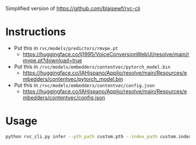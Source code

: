 Simplified version of https://github.com/blaisewf/rvc-cli
# Instructions
* Put this in `rvc/models/predictors/rmvpe.pt`
  * https://huggingface.co/lj1995/VoiceConversionWebUI/resolve/main/rmvpe.pt?download=true
* Put this in `/rvc/models/embedders/contentvec/pytorch_model.bin`
  * https://huggingface.co/IAHispano/Applio/resolve/main/Resources/embedders/contentvec/pytorch_model.bin
* Put this in `/rvc/models/embedders/contentvec/config.json`
  * https://huggingface.co/IAHispano/Applio/resolve/main/Resources/embedders/contentvec/config.json

# Usage
```bash
python rvc_cli.py infer --pth_path custom.pth --index_path custom.index --input_path ./input.wav --output_path ./output.wav
```
